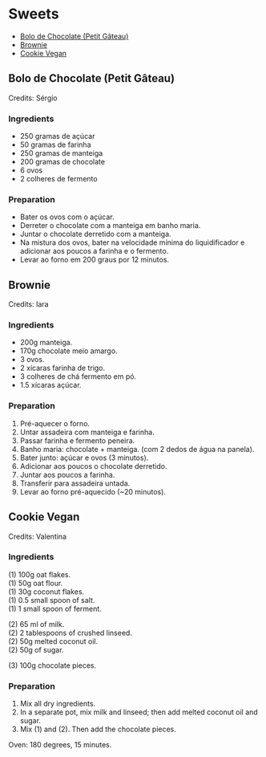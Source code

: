 # Sweets

- [Bolo de Chocolate (Petit Gâteau)](#bolo-de-chocolate-petit-g%C3%A2teau)
- [Brownie](#brownie)
- [Cookie Vegan](#cookie-vegan)

## Bolo de Chocolate (Petit Gâteau)

Credits: Sérgio

### Ingredients

- 250 gramas de açúcar
- 50 gramas de farinha
- 250 gramas de manteiga
- 200 gramas de chocolate
- 6 ovos
- 2 colheres de fermento

### Preparation

- Bater os ovos com o açúcar.
- Derreter o chocolate com a manteiga em banho maria.
- Juntar o chocolate derretido com a manteiga.
- Na mistura dos ovos, bater na velocidade mínima do liquidificador e adicionar aos poucos a farinha e o fermento.
- Levar ao forno em 200 graus por 12 minutos.

## Brownie

Credits: Iara

### Ingredients

- 200g manteiga.
- 170g chocolate meio amargo.
- 3 ovos.
- 2 xícaras farinha de trigo.
- 3 colheres de chá fermento em pó.
- 1.5 xícaras açúcar.

### Preparation

1. Pré-aquecer o forno.
2. Untar assadeira com manteiga e farinha.
3. Passar farinha e fermento peneira.
4. Banho maria: chocolate + manteiga. (com 2 dedos de água na panela).
5. Bater junto: açúcar e ovos (3 minutos).
6. Adicionar aos poucos o chocolate derretido.
7. Juntar aos poucos a farinha.
8. Transferir para assadeira untada.
9. Levar ao forno pré-aquecido (~20 minutos).

## Cookie Vegan

Credits: Valentina

### Ingredients

(1) 100g oat flakes.\
(1) 50g oat flour.\
(1) 30g coconut flakes.\
(1) 0.5 small spoon of salt.\
(1) 1 small spoon of ferment.

(2) 65 ml of milk.\
(2) 2 tablespoons of crushed linseed.\
(2) 50g melted coconut oil.\
(2) 50g of sugar.

(3) 100g chocolate pieces.

### Preparation

1. Mix all dry ingredients.
2. In a separate pot, mix milk and linseed; then add melted coconut oil and sugar.
3. Mix (1) and (2). Then add the chocolate pieces.

Oven: 180 degrees, 15 minutes.
